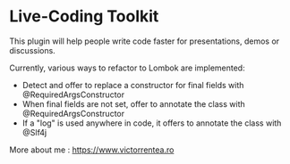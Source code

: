 # Live-Coding Toolkit
<!-- Plugin description -->
This plugin will help people write code faster for presentations, demos or discussions.

Currently, various ways to refactor to Lombok are implemented:
- Detect and offer to replace a constructor for final fields with @RequiredArgsConstructor
- When final fields are not set, offer to annotate the class with @RequiredArgsConstructor
- If a "log" is used anywhere in code, it offers to annotate the class with @Slf4j

More about me : https://www.victorrentea.ro
<!-- Plugin description end -->
